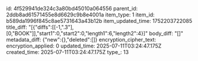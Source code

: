 id: 4f529941de324c3a80bd45010a064556
parent_id: 2ddb8ad61571455e8d6629c9b8e4001a
item_type: 1
item_id: b589da1996f845c8ae5731643a43b12b
item_updated_time: 1752203722085
title_diff: "[{\"diffs\":[[-1,\".3\"],[0,\"BOOK\"]],\"start1\":0,\"start2\":0,\"length1\":6,\"length2\":4}]"
body_diff: "[]"
metadata_diff: {"new":{},"deleted":[]}
encryption_cipher_text: 
encryption_applied: 0
updated_time: 2025-07-11T03:24:47.175Z
created_time: 2025-07-11T03:24:47.175Z
type_: 13